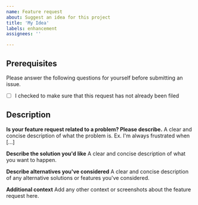 ```yaml
---
name: Feature request
about: Suggest an idea for this project
title: 'My Idea'
labels: enhancement
assignees: ''

---
```


## Prerequisites

Please answer the following questions for yourself before submitting an issue.

- [ ] I checked to make sure that this request has not already been filed

## Description

**Is your feature request related to a problem? Please describe.**
A clear and concise description of what the problem is. Ex. I'm always frustrated when [...]

**Describe the solution you'd like**
A clear and concise description of what you want to happen.

**Describe alternatives you've considered**
A clear and concise description of any alternative solutions or features you've considered.

**Additional context**
Add any other context or screenshots about the feature request here.
